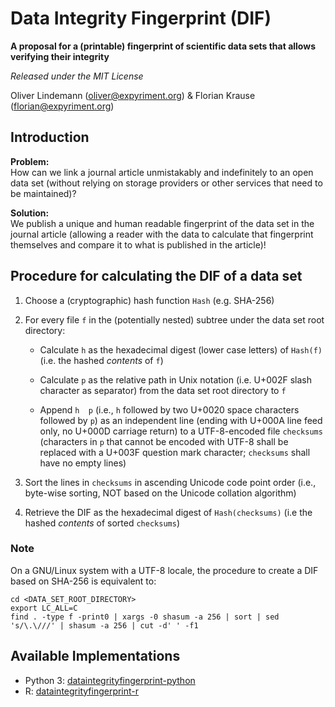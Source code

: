 Data Integrity Fingerprint (DIF)
================================

**A proposal for a (printable) fingerprint of scientific data sets that allows
verifying their integrity**

*Released under the MIT License*

Oliver Lindemann (oliver@expyriment.org) & Florian Krause (florian@expyriment.org)

Introduction
------------

**Problem:**  
How can we link a journal article unmistakably and indefinitely to an open data set (without relying on storage providers or other services that need to be maintained)?

**Solution:**  
We publish a unique and human readable fingerprint of the data set in the journal article (allowing a reader with the data to calculate that fingerprint themselves and compare it to what is published in the article)!

Procedure for calculating the DIF of a data set
-----------------------------------------------

1. Choose a (cryptographic) hash function `Hash` (e.g. SHA-256)

2. For every file `f` in the (potentially nested) subtree under the data set root directory:

    * Calculate `h` as the hexadecimal digest (lower case letters) of `Hash(f)`
      (i.e. the hashed _contents_ of `f`)
       
    * Calculate `p` as the relative path in Unix notation (i.e. U+002F slash
      character as separator) from the data set root directory to `f`

    * Append `h  p` (i.e., `h` followed by two U+0020 space characters followed
      by `p`) as an independent line (ending with U+000A line feed only, no
      U+000D carriage return) to a UTF-8-encoded file `checksums` (characters
      in `p` that cannot be encoded with UTF-8 shall be replaced with a U+003F
      question mark character; `checksums` shall have no empty lines)

3. Sort the lines in `checksums` in ascending Unicode code point order (i.e.,
   byte-wise sorting, NOT based on the Unicode collation algorithm)

4. Retrieve the DIF as the hexadecimal digest of `Hash(checksums)` (i.e the
   hashed _contents_ of sorted `checksums`)


### Note
On a GNU/Linux system with a UTF-8 locale, the procedure to create a DIF based
on SHA-256 is equivalent to:
```
cd <DATA_SET_ROOT_DIRECTORY>
export LC_ALL=C
find . -type f -print0 | xargs -0 shasum -a 256 | sort | sed 's/\.\///' | shasum -a 256 | cut -d' ' -f1
```

Available Implementations
-------------------------

* Python 3:  [dataintegrityfingerprint-python](https://github.com/expyriment/dataintegrityfingerprint-python)
* R:  [dataintegrityfingerprint-r](https://github.com/expyriment/dataintegrityfingerprint-r)
